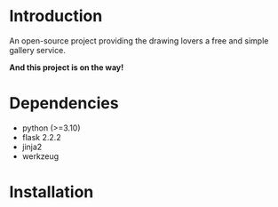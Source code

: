![]()

# Introduction

An open-source project providing the drawing lovers a free and simple gallery service.

**And this project is on the way!**

# Dependencies

* python (>=3.10)
* flask 2.2.2
* jinja2
* werkzeug


# Installation 

